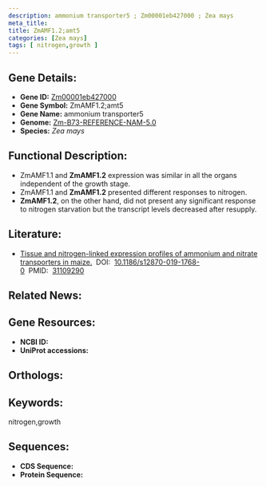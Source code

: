 ```yaml
---
description: ammonium transporter5 ; Zm00001eb427000 ; Zea mays
meta_title:
title: ZmAMF1.2;amt5
categories: [Zea mays]
tags: [ nitrogen,growth ]
---
```


## Gene Details:
- **Gene ID:**	[Zm00001eb427000]()
- **Gene Symbol:** ZmAMF1.2;amt5
- **Gene Name:** ammonium transporter5
- **Genome:** [Zm-B73-REFERENCE-NAM-5.0]()
- **Species:** *Zea mays*

## Functional Description:
   - ZmAMF1.1 and **ZmAMF1.2** expression was similar in all the organs independent of the growth stage.
   - ZmAMF1.1 and **ZmAMF1.2** presented different responses to nitrogen.
   - **ZmAMF1.2**, on the other hand, did not present any significant response to nitrogen starvation but the transcript levels decreased after resupply.

## Literature:
   - [Tissue and nitrogen-linked expression profiles of ammonium and nitrate transporters in maize.]( https://bmcplantbiol.biomedcentral.com/articles/10.1186/s12870-019-1768-0)&nbsp;&nbsp;DOI:&nbsp;&nbsp;[10.1186/s12870-019-1768-0](https://bmcplantbiol.biomedcentral.com/articles/10.1186/s12870-019-1768-0)&nbsp;&nbsp;PMID:&nbsp;&nbsp;[31109290](https://pubmed.ncbi.nlm.nih.gov/31109290/)

## Related News:

## Gene Resources:
- **NCBI ID:** [](https://www.ncbi.nlm.nih.gov/gene/?term=)
- **UniProt accessions:** [](https://www.uniprot.org/uniprotkb//entry)

## Orthologs:

## Keywords:
nitrogen,growth

## Sequences:
- **CDS Sequence:**
- **Protein Sequence:**
